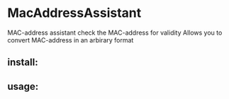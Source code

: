 # MacAddressAssistant
MAC-address assistant
check the MAC-address for validity
Allows you to convert MAC-address in an arbirary format
## install:

## usage:
```php
```
